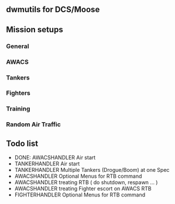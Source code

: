 
## dwmutils for DCS/Moose

## Mission setups

### General

### AWACS

### Tankers

### Fighters

### Training

### Random Air Traffic



## Todo list

- DONE: AWACSHANDLER Air start
- TANKERHANDLER Air start
- TANKERHANDLER Multiple Tankers (Drogue/Boom) at one Spec
- AWACSHANDLER Optional Menus for RTB command
- AWACSHANDLER treating RTB ( do shutdown, respawn ... )
- AWACSHANDLER treating Fighter escort on AWACS RTB
- FIGHTERHANDLER Optional Menus for RTB command


